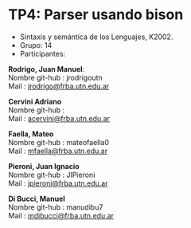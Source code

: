 # TP4: Parser usando bison
- Sintaxis y semántica de los Lenguajes, K2002.
- Grupo: 14
- Participantes:  

**Rodrigo, Juan Manuel**:  
Nombre git-hub : jrodrigoutn  
Mail : jrodrigo@frba.utn.edu.ar  
  
**Cervini Adriano**  
Nombre git-hub :    
Mail : acervini@frba.utn.edu.ar  
  
 **Faella, Mateo**  
Nombre git-hub : mateofaella0  
Mail : mfaella@frba.utn.edu.ar  
   
 **Pieroni, Juan Ignacio**   
Nombre git-hub : JIPieroni    
Mail : jpieroni@frba.utn.edu.ar  
  
**Di Bucci, Manuel**  
Nombre git-hub : manudibu7  
Mail : mdibucci@frba.utn.edu.ar 
